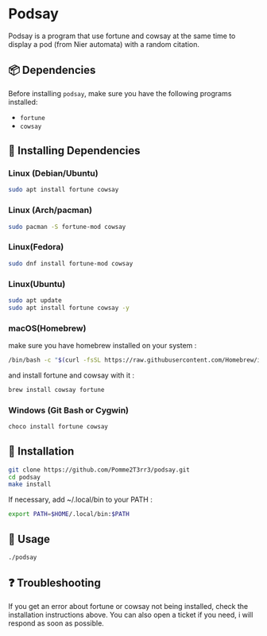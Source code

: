 # Podsay

Podsay is a program that use fortune and cowsay at the same time to display a pod (from Nier automata) with a random citation.

## 📦 Dependencies

Before installing `podsay`, make sure you have the following programs installed:

- `fortune`
- `cowsay`

## 🔧 Installing Dependencies

### **Linux (Debian/Ubuntu)**
```sh
sudo apt install fortune cowsay
```

### **Linux (Arch/pacman)**
```sh
sudo pacman -S fortune-mod cowsay
```

### **Linux(Fedora)**
```sh
sudo dnf install fortune-mod cowsay
```

### **Linux(Ubuntu)**
```sh
sudo apt update
sudo apt install fortune cowsay -y
```

### **macOS(Homebrew)**
make sure you have homebrew installed on your system :
```sh
/bin/bash -c "$(curl -fsSL https://raw.githubusercontent.com/Homebrew/install/HEAD/install.sh)"
```
and install fortune and cowsay with it :
```sh
brew install cowsay fortune
```

### **Windows (Git Bash or Cygwin)**
```sh
choco install fortune cowsay
```

## 🚀 Installation
```sh
git clone https://github.com/Pomme2T3rr3/podsay.git
cd podsay
make install
```

If necessary, add ~/.local/bin to your PATH :
```sh
export PATH=$HOME/.local/bin:$PATH
```

## 🐄 Usage
```sh
./podsay
```

## ❓ Troubleshooting
If you get an error about fortune or cowsay not being installed, check the installation instructions above.
You can also open a ticket if you need, i will respond as soon as possible.
